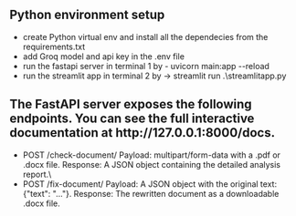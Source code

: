 <h2>Python environment setup</h2>
<ul>
  <li>create Python virtual env and install all the dependecies from the requirements.txt</li>
  <li>add Groq model and api key in the .env file</li>
  <li>run the fastapi server in terminal 1 by - uvicorn main:app --reload</li>
  <li>run the streamlit app in terminal 2 by -> streamlit run .\streamlitapp.py</li>
</ul>

<h2>The FastAPI server exposes the following endpoints. You can see the full interactive documentation at http://127.0.0.1:8000/docs.</h2>  
<ul>
  <li>POST /check-document/
      Payload: multipart/form-data with a .pdf or .docx file.
      Response: A JSON object containing the detailed analysis report.\
  </li>
  <li>POST /fix-document/
      Payload: A JSON object with the original text: {"text": "..."}.
      Response: The rewritten document as a downloadable .docx file.
  </li>
</ul>

